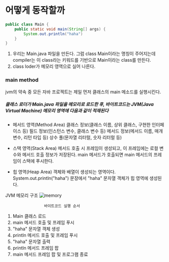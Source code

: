# 어떻게 동작할까
```java
public class Main {
	public static void main(String[] args) {
		System.out.println("haha")
	}
}
```
1. 우리는 Main.java 파일을 만든다. 그럼 class Main이라는 명칭이 주어지는데 compiler는 이 class라는 키워드를 기반으로 Main이라는 class를 만든다. 
2. class loder가 메모리 영역으로 실어 나른다.

### main method
jvm의 약속 중 모든 자바 프로젝트는 제일 먼저 클래스의 main 메소드를 실행시킨다.

##### 클래스 로더가 Main.java 파일을 메모리로 로드한 후, 바이트코드는 JVM(Java Virtual Machine) 메모리 영역에 다음과 같이 적재된다

- 메서드 영역(Method Area)
클래스 정보(클래스 이름, 상위 클래스, 구현한 인터페이스 등)
필드 정보(인스턴스 변수, 클래스 변수 등)
메서드 정보(메서드 이름, 매개변수, 리턴 타입 등)
상수 풀(문자열 리터럴, 숫자 리터럴 등)

- 스택 영역(Stack Area)
메서드 호출 시 프레임이 생성되고, 이 프레임에는 로컬 변수와 메서드 호출 정보가 저장된다.
main 메서드가 호출되면 main 메서드의 프레임이 스택에 푸시한다.

- 힙 영역(Heap Area)
객체와 배열이 생성되는 영역이다.
System.out.println("haha") 문장에서 "haha" 문자열 객체가 힙 영역에 생성된다.

JVM 메모리 구조
![memory](https://github.com/Hongmebuilding/TIL/assets/87316411/77c43ae0-9e53-4aa5-894d-f0ee2548cabc)

                     바이트코드 실행 순서
1. Main 클래스 로드
2. main 메서드 호출 및 프레임 푸시
3. "haha" 문자열 객체 생성
4. println 메서드 호출 및 프레임 푸시
5. "haha" 문자열 출력
6. println 메서드 프레임 팝
7. main 메서드 프레임 팝 및 프로그램 종료
